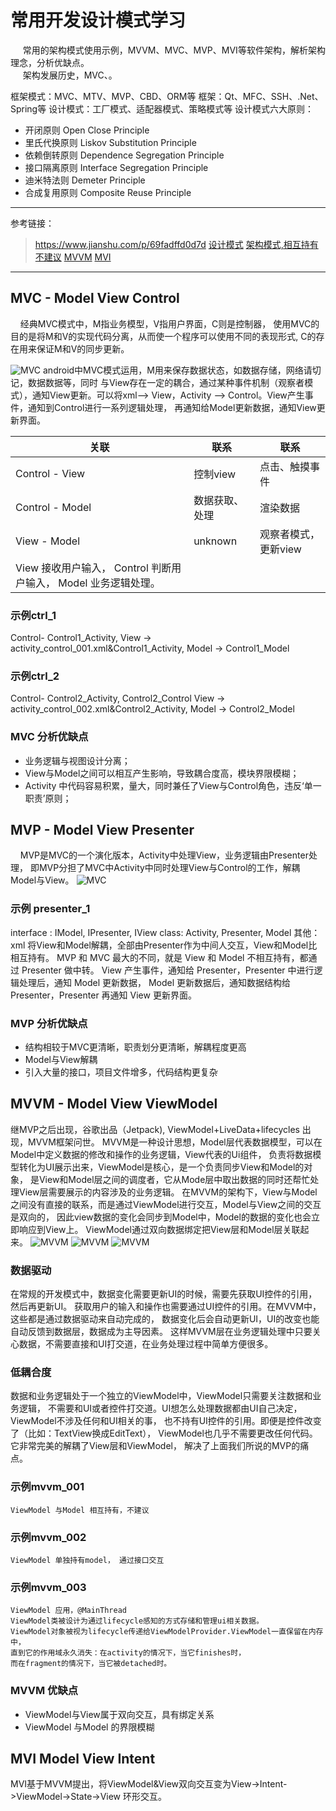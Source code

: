 # **常用开发设计模式学习**

&nbsp;&nbsp;&nbsp;&nbsp;
常用的架构模式使用示例，MVVM、MVC、MVP、MVI等软件架构，解析架构理念，分析优缺点。<br>
&nbsp;&nbsp;&nbsp;&nbsp;
架构发展历史，MVC、。

框架模式：MVC、MTV、MVP、CBD、ORM等
框架：Qt、MFC、SSH、.Net、Spring等
设计模式：工厂模式、适配器模式、策略模式等
设计模式六大原则：

+ 开闭原则 Open Close Principle
+ 里氏代换原则 Liskov Substitution Principle
+ 依赖倒转原则 Dependence Segregation Principle
+ 接口隔离原则 Interface Segregation Principle
+ 迪米特法则 Demeter Principle
+ 合成复用原则 Composite Reuse Principle

---

参考链接：

> https://www.jianshu.com/p/69fadffd0d7d
> [设计模式](https://www.runoob.com/design-pattern/mvc-pattern.html)
> [架构模式,相互持有不建议](https://zhuanlan.zhihu.com/p/83635530)
> [MVVM](https://www.zhihu.com/question/485445849)
> [MVI](https://www.jianshu.com/p/353e882ee410)

---

## MVC - Model View Control

&nbsp;&nbsp;&nbsp;&nbsp;经典MVC模式中，M指业务模型，V指用户界面，C则是控制器，
使用MVC的目的是将M和V的实现代码分离，从而使一个程序可以使用不同的表现形式,
C的存在用来保证M和V的同步更新。

![MVC](module_mvc/src/main/res/raw/mvc_architecture.png)
android中MVC模式运用，M用来保存数据状态，如数据存储，网络请切记，数据数据等，同时
与View存在一定的耦合，通过某种事件机制（观察者模式），通知View更新。可以将xml-->
View，Activity --> Control。View产生事件，通知到Control进行一系列逻辑处理，
再通知给Model更新数据，通知View更新界面。


| 关联                                                            | 联系           | 联系                 |
| ----------------------------------------------------------------- | ---------------- | ---------------------- |
| Control - View                                                  | 控制view       | 点击、触摸事件       |
| Control - Model                                                 | 数据获取、处理 | 渲染数据             |
| View - Model                                                    | unknown        | 观察者模式，更新view |
| View 接收用户输入， Control 判断用户输入， Model 业务逻辑处理。 |                |                      |

### 示例ctrl_1

Control- Control1_Activity,
View -> activity_control_001.xml&Control1_Activity,
Model -> Control1_Model

### 示例ctrl_2

Control- Control2_Activity, Control2_Control
View -> activity_control_002.xml&Control2_Activity,
Model -> Control2_Model

### MVC 分析优缺点

+ 业务逻辑与视图设计分离；
+ View与Model之间可以相互产生影响，导致耦合度高，模块界限模糊；
+ Activity 中代码容易积累，量大，同时兼任了View与Control角色，违反‘单一职责’原则；

## MVP - Model View Presenter

&nbsp;&nbsp;&nbsp;&nbsp;MVP是MVC的一个演化版本，Activity中处理View，业务逻辑由Presenter处理，
即MVP分担了MVC中Activity中同时处理View与Control的工作，解耦Model与View。
![MVC](module_mvp/src/main/res/raw/img.png)

### 示例 presenter_1

interface : IModel, IPresenter, IView
class: Activity, Presenter, Model
其他： xml
将View和Model解耦，全部由Presenter作为中间人交互，View和Model比相互持有。
MVP 和 MVC 最大的不同，就是 View 和 Model 不相互持有，都通过 Presenter 做中转。
View 产生事件，通知给 Presenter，Presenter 中进行逻辑处理后，通知 Model 更新数据，
Model 更新数据后，通知数据结构给 Presenter，Presenter 再通知 View 更新界面。

### MVP 分析优缺点

+ 结构相较于MVC更清晰，职责划分更清晰，解耦程度更高
+ Model与View解耦
+ 引入大量的接口，项目文件增多，代码结构更复杂

## MVVM - Model View ViewModel

继MVP之后出现，谷歌出品（Jetpack), ViewModel+LiveData+lifecycles 出现，MVVM框架问世。
MVVM是一种设计思想，Model层代表数据模型，可以在Model中定义数据的修改和操作的业务逻辑，View代表的Ui组件，
负责将数据模型转化为UI展示出来，ViewModel是核心，是一个负责同步View和Model的对象，
是View和Model层之间的调度者，它从Mode层中取出数据的同时还帮忙处理View层需要展示的内容涉及的业务逻辑。
在MVVM的架构下，View与Model之间没有直接的联系，而是通过ViewModel进行交互，Model与View之间的交互是双向的，
因此view数据的变化会同步到Model中，Model的数据的变化也会立即响应到View上。
ViewModel通过双向数据绑定把View层和Model层关联起来。
![MVVM](module_mvvm/src/main/res/raw/img.png)
![MVVM](module_mvvm/src/main/res/raw/img_1.png)
![MVVM](module_mvvm/src/main/res/raw/img_2.png)

### 数据驱动

在常规的开发模式中，数据变化需要更新UI的时候，需要先获取UI控件的引用，然后再更新UI。
获取用户的输入和操作也需要通过UI控件的引用。在MVVM中，这些都是通过数据驱动来自动完成的，
数据变化后会自动更新UI，UI的改变也能自动反馈到数据层，数据成为主导因素。
这样MVVM层在业务逻辑处理中只要关心数据，不需要直接和UI打交道，在业务处理过程中简单方便很多。

### 低耦合度

数据和业务逻辑处于一个独立的ViewModel中，ViewModel只需要关注数据和业务逻辑，
不需要和UI或者控件打交道。UI想怎么处理数据都由UI自己决定，ViewModel不涉及任何和UI相关的事，
也不持有UI控件的引用。即便是控件改变了（比如：TextView换成EditText），
ViewModel也几乎不需要更改任何代码。它非常完美的解耦了View层和ViewModel，
解决了上面我们所说的MVP的痛点。

### 示例mvvm_001
    ViewModel 与Model 相互持有，不建议
### 示例mvvm_002
    ViewModel 单独持有model， 通过接口交互
### 示例mvvm_003
    ViewModel 应用，@MainThread
    ViewModel类被设计为通过lifecycle感知的方式存储和管理ui相关数据。
    ViewModel对象被视为lifecycle传递给ViewModelProvider.ViewModel一直保留在内存中，
    直到它的作用域永久消失：在activity的情况下，当它finishes时，
    而在fragment的情况下，当它被detached时。
### MVVM 优缺点

+ ViewModel与View属于双向交互，具有绑定关系
+ ViewModel 与Model 的界限模糊

## MVI Model View Intent

MVI基于MVVM提出，将ViewModel&View双向交互变为View->Intent->ViewModel->State->View 环形交互。
